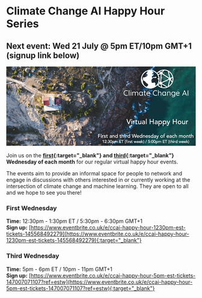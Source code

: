 # Climate Change AI Happy Hour Series

## Next event: Wed 21 July @ 5pm ET/10pm GMT+1<br>(signup link below)

<img src="/images/happy_hour_banner_cropped.jpg" alt="Banner for CCAI happy hour">

Join us on the **[first](https://www.eventbrite.co.uk/e/ccai-happy-hour-1230pm-est-tickets-145568492279){:target="_blank"} and [third](https://www.eventbrite.co.uk/e/ccai-happy-hour-5pm-est-tickets-147007071107?ref=estw){:target="_blank"} Wednesday of each month** for our regular virtual happy hour events. 

The events aim to provide an informal space for people to network and engage in discussions with others interested in or currently working at the intersection of climate change and machine learning. They are open to all and we hope to see you there!

### First Wednesday
**Time:** 12:30pm - 1:30pm ET / 5:30pm - 6:30pm GMT+1 <br>
**Sign up:** [https://www.eventbrite.co.uk/e/ccai-happy-hour-1230pm-est-tickets-145568492279](https://www.eventbrite.co.uk/e/ccai-happy-hour-1230pm-est-tickets-145568492279){:target="_blank"}



### Third Wednesday
**Time:** 5pm - 6pm ET / 10pm - 11pm GMT+1 <br>
**Sign up:** [https://www.eventbrite.co.uk/e/ccai-happy-hour-5pm-est-tickets-147007071107?ref=estw](https://www.eventbrite.co.uk/e/ccai-happy-hour-5pm-est-tickets-147007071107?ref=estw){:target="_blank"}

